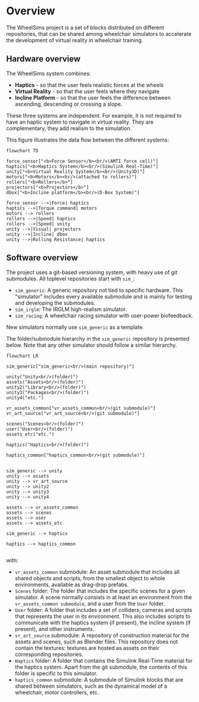 # Overview

The WheelSims project is a set of blocks distributed on different repositories, that can be shared among wheelchair simulators to accelerate the development of virtual reality in wheelchair training.

## Hardware overview

The WheelSims system combines:

- **Haptics** - so that the user feels realistic forces at the wheels
- **Virtual Reality** - so that the user feels where they navigate
- **Incline Platform** - so that the user feels the difference between ascending, descending or crossing a slope.

These three systems are independent. For example, it is not required to have an haptic system to navigate in virtual reality. They are complementary, they add realism to the simulation.

This figure illustrates the data flow between the different systems:


```mermaid
flowchart TD

force_sensor["<b>Force Sensor</b><br/>(AMTI force cell)"]
haptics["<b>Haptics System</b><br/>(Simulink Real-Time)"]
unity["<b>Virtual Reality System</b><br/>(Unity3D)"]
motors["<b>Motors</b><br/>(attached to rollers)"]
rollers["<b>Rollers</b>"]
projectors["<b>Projectors</b>"]
dbox["<b>Incline platform</b><br/>(D-Box System)"]

force_sensor -->|Force| haptics
haptics -->|Torque command| motors
motors --> rollers
rollers -->|Speed| haptics
rollers -->|Speed| unity
unity -->|Visual| projectors
unity -->|Incline| dbox
unity -->|Rolling Resistance| haptics

```


## Software overview

The project uses a git-based versioning system, with heavy use of git submodules. All toplevel repositories start with `sim_`:

- `sim_generic`: A generic repository not tied to specific hardware. This "simulator" includes every available submodule and is mainly for testing and developing the submodules.
- `sim_irglm`: The IRGLM high-realism simulator.
- `sim_racing`: A wheelchair racing simulator with user-power biofeedback.

New simulators normally use `sim_generic` as a template.

The folder/submodule hierarchy in the `sim_generic` repository is presented below. Note that any other simulator should follow a similar hierarchy.

```mermaid
flowchart LR

sim_generic["sim_generic<br/>(main repository)"]

unity("Unity<br/>(folder)")
assets("Assets<br/>(folder)")
unity2("Library<br/>(folder)")
unity3("Packages<br/>(folder)")
unity4("etc.")

vr_assets_common["vr_assets_common<br/>(git submodule)"]
vr_art_source["vr_art_source<br/>(git submodule)"]

scenes("Scenes<br/>(folder)")
user("User<br/>(folder)")
assets_etc("etc.")

haptics("Haptics<br/>(folder)")

haptics_common["haptics_common<br/>(git submodule)"]


sim_generic --> unity
unity --> assets
unity --> vr_art_source
unity --> unity2
unity --> unity3
unity --> unity4

assets --> vr_assets_common
assets --> scenes
assets --> user
assets --> assets_etc

sim_generic --> haptics

haptics --> haptics_common


```
with:

- `vr_assets_common` submodule: An asset submodule that includes all shared objects and scripts, from the smallest object to whole environments, available as drag-drop prefabs.
- `Scenes` folder: The folder that includes the specific scenes for a given simulator. A scene normally consists in at least an environment from the `vr_assets_common submodule`, and a user from the `User` folder.
- `User` folder: A folder that includes a set of colliders, cameras and scripts that represents the user in its environment. This also includes scripts to communicate with the haptics system (if present), the incline system (if present), and other instruments.
- `vr_art_source` submodule: A repository of construction material for the assets and scenes, such as Blender files. This repository does not contain the textures: textures are hosted as assets on their corresponding repositories.
- `Haptics` folder: A folder that contains the Simulink Real-Time material for the haptics system. Apart from the git submodule, the contents of this folder is specific to this simulator.
- `haptics_common` submodule: A submodule of Simulink blocks that are shared between simulators, such as the dynamical model of a wheelchair, motor controllers, etc.
